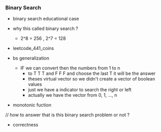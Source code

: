 ### Binary Search

- binary search educational case
- why this called binary search ?

  - 2^8 = 256 , 2^7 = 128

- leetcode_441_coins
- bs generalization
  - IF we can convert then the numbers from 1 to n
    - to T T T and F F F and choose the last T it will be the answer
    - theses virtual vector so we didn't create a vector of boolean values
    - just we have a indicator to search the right or left
    - actually we have the vector from 0, 1, ..., n
- monotonic fuction

// how to answer that is this binary search problem or not ?

- correctness
